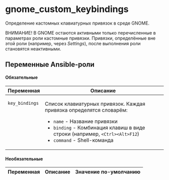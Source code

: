 # gnome_custom_keybindings

Определение кастомных клавиатурных привязок в среде GNOME.

ВНИМАНИЕ! В GNOME остаются активными только перечисленные в параметрах роли кастомные привязки.
Привязки, определённые вне этой роли (например, через _Settings_), после выполнения роли становятся
неактивными.

## Переменные Ansible-роли

#### Обязательные

<table>
<thead>
<th>
Переменная
</th>
<th>
Описание
</th>
<tr>
</thead>
<tbody>
<td valign="top">

`key_bindings`

</td>
<td valign="top">

Список клавиатурных привязок. Каждая привязка определятся словарём:

* `name` - Название привязки
* `binding` - Комбинация клавиш в виде строки (например, `<Ctrl><Alt>F12`)
* `command` - Shell-команда

</td>
</tr>
</tbody>
</table>


#### Необязательные

| Переменная | Описание | Значение по-умолчанию |
| --- | --- | --- |

